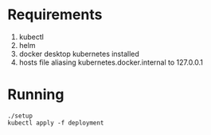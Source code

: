 # Requirements

1. kubectl
2. helm
3. docker desktop kubernetes installed
4. hosts file aliasing kubernetes.docker.internal to 127.0.0.1

# Running

    ./setup
    kubectl apply -f deployment

